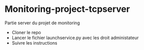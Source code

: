 # Monitoring-project-tcpserver
Partie server du projet de monitoring
- Cloner le repo
- Lancer le fichier launchservice.py avec les droit administateur
- Suivre les instructions
